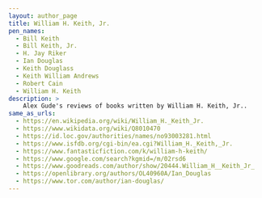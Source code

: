 ```yaml
---
layout: author_page
title: William H. Keith, Jr.
pen_names:
  - Bill Keith
  - Bill Keith, Jr.
  - H. Jay Riker
  - Ian Douglas
  - Keith Douglass
  - Keith William Andrews
  - Robert Cain
  - William H. Keith
description: >
    Alex Gude's reviews of books written by William H. Keith, Jr..
same_as_urls:
  - https://en.wikipedia.org/wiki/William_H._Keith_Jr.
  - https://www.wikidata.org/wiki/Q8010470
  - https://id.loc.gov/authorities/names/no93003281.html
  - https://www.isfdb.org/cgi-bin/ea.cgi?William_H._Keith,_Jr.
  - https://www.fantasticfiction.com/k/william-h-keith/
  - https://www.google.com/search?kgmid=/m/02rsd6
  - https://www.goodreads.com/author/show/20444.William_H__Keith_Jr_
  - https://openlibrary.org/authors/OL40960A/Ian_Douglas
  - https://www.tor.com/author/ian-douglas/
---
```

